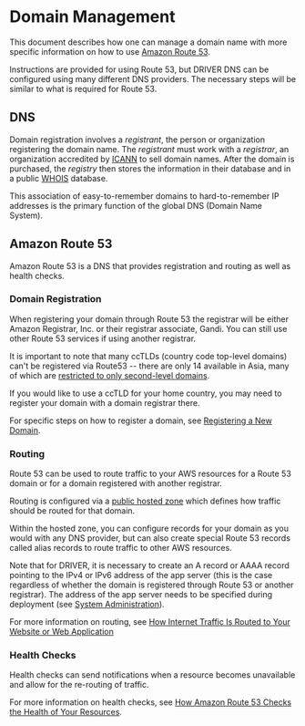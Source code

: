 # Domain Management

This document describes how one can manage a domain name with more specific information on how to use [Amazon Route 53](https://docs.aws.amazon.com/Route53/latest/DeveloperGuide/Welcome.html).

Instructions are provided for using Route 53, but DRIVER DNS can be configured using many different DNS providers. The necessary steps will be similar to what is required for Route 53.

## DNS

Domain registration involves a _registrant_, the person or organization registering the domain name. The _registrant_ must work with a _registrar_, an organization accredited by [ICANN](https://www.icann.org/) to sell domain names. After the domain is purchased, the _registry_ then stores the information in their database and in a public [WHOIS](https://whois.icann.org/en/dns-and-whois-how-it-works) database.

This association of easy-to-remember domains to hard-to-remember IP addresses is the primary function of the global DNS (Domain Name System).

## Amazon Route 53

Amazon Route 53 is a DNS that provides registration and routing as well as health checks. 

### Domain Registration

When registering your domain through Route 53 the registrar will be either Amazon Registrar, Inc. or their registrar associate, Gandi. You can still use other Route 53 services if using another registrar.

It is important to note that many ccTLDs (country code top-level domains) can't be registered via Route53 -- there are only 14 available in Asia, many of which are [restricted to only second-level domains](https://docs.aws.amazon.com/Route53/latest/DeveloperGuide/registrar-tld-list.html#registrar-tld-list-asiaoceania).

If you would like to use a ccTLD for your home country, you may need to register your domain with a domain registrar there.

For specific steps on how to register a domain, see [Registering a New Domain](https://docs.aws.amazon.com/Route53/latest/DeveloperGuide/domain-register.html).

### Routing

Route 53 can be used to route traffic to your AWS resources for a Route 53 domain or for a domain registered with another registrar.

Routing is configured via a [public hosted zone](https://docs.aws.amazon.com/Route53/latest/DeveloperGuide/AboutHZWorkingWith.html) which defines how traffic should be routed for that domain.

Within the hosted zone, you can configure records for your domain as you would with any DNS provider, but can also create special Route 53 records called alias records to route traffic to other AWS resources.

Note that for DRIVER, it is necessary to create an A record or AAAA record pointing to the IPv4 or IPv6 address of the app server (this is the case regardless of whether the domain is registered through Route 53 or another registrar). The address of the app server needs to be specified during deployment (see [System Administration](system-administration.md)).

For more information on routing, see [How Internet Traffic Is Routed to Your Website or Web Application](https://docs.aws.amazon.com/Route53/latest/DeveloperGuide/welcome-dns-service.html)

### Health Checks

Health checks can send notifications when a resource becomes unavailable and allow for the re-routing of traffic.

For more information on health checks, see [How Amazon Route 53 Checks the Health of Your Resources](https://docs.aws.amazon.com/Route53/latest/DeveloperGuide/welcome-health-checks.html).
